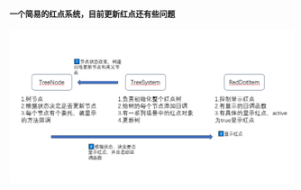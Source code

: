 #### 一个简易的红点系统，目前更新红点还有些问题
<img src="https://github.com/jsforyu/RedTree/blob/master/%E6%B5%81%E7%A8%8B%E5%9B%BE.png">
